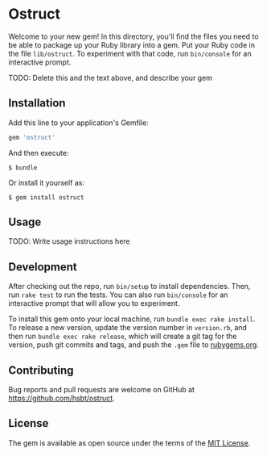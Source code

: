 # Ostruct

Welcome to your new gem! In this directory, you'll find the files you need to be able to package up your Ruby library into a gem. Put your Ruby code in the file `lib/ostruct`. To experiment with that code, run `bin/console` for an interactive prompt.

TODO: Delete this and the text above, and describe your gem

## Installation

Add this line to your application's Gemfile:

```ruby
gem 'ostruct'
```

And then execute:

    $ bundle

Or install it yourself as:

    $ gem install ostruct

## Usage

TODO: Write usage instructions here

## Development

After checking out the repo, run `bin/setup` to install dependencies. Then, run `rake test` to run the tests. You can also run `bin/console` for an interactive prompt that will allow you to experiment.

To install this gem onto your local machine, run `bundle exec rake install`. To release a new version, update the version number in `version.rb`, and then run `bundle exec rake release`, which will create a git tag for the version, push git commits and tags, and push the `.gem` file to [rubygems.org](https://rubygems.org).

## Contributing

Bug reports and pull requests are welcome on GitHub at https://github.com/hsbt/ostruct.

## License

The gem is available as open source under the terms of the [MIT License](http://opensource.org/licenses/MIT).
